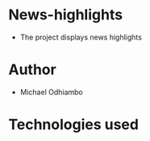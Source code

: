 # News-highlights
* The project displays news highlights

# Author
* Michael Odhiambo

# Technologies used